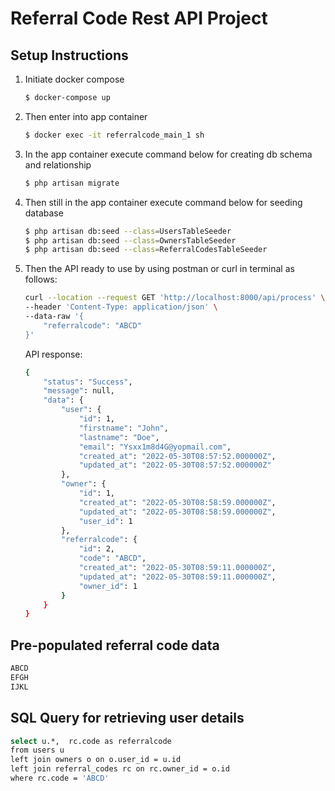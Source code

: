 # Referral Code Rest API Project

## Setup Instructions

1. Initiate docker compose
    ```sh
    $ docker-compose up
    ```

2. Then enter into app container
    ```sh
    $ docker exec -it referralcode_main_1 sh
    ```

3. In the app container execute command below for creating db schema and relationship 
    ```sh
    $ php artisan migrate
    ```
4. Then still in the app container execute command below for seeding database
    ```sh
    $ php artisan db:seed --class=UsersTableSeeder
    $ php artisan db:seed --class=OwnersTableSeeder
    $ php artisan db:seed --class=ReferralCodesTableSeeder
    ```

5. Then the API ready to use by using postman or curl in terminal as follows:
    ```sh
    curl --location --request GET 'http://localhost:8000/api/process' \
    --header 'Content-Type: application/json' \
    --data-raw '{
        "referralcode": "ABCD"
    }'
    ```
    API response:
    ```sh
    {
        "status": "Success",
        "message": null,
        "data": {
            "user": {
                "id": 1,
                "firstname": "John",
                "lastname": "Doe",
                "email": "Ysxx1m8d4G@yopmail.com",
                "created_at": "2022-05-30T08:57:52.000000Z",
                "updated_at": "2022-05-30T08:57:52.000000Z"
            },
            "owner": {
                "id": 1,
                "created_at": "2022-05-30T08:58:59.000000Z",
                "updated_at": "2022-05-30T08:58:59.000000Z",
                "user_id": 1
            },
            "referralcode": {
                "id": 2,
                "code": "ABCD",
                "created_at": "2022-05-30T08:59:11.000000Z",
                "updated_at": "2022-05-30T08:59:11.000000Z",
                "owner_id": 1
            }
        }
    }
    ```

## Pre-populated referral code data
```sh
ABCD
EFGH
IJKL
```


## SQL Query for retrieving user details
```sh
select u.*,  rc.code as referralcode
from users u 
left join owners o on o.user_id = u.id
left join referral_codes rc on rc.owner_id = o.id
where rc.code = 'ABCD'
```